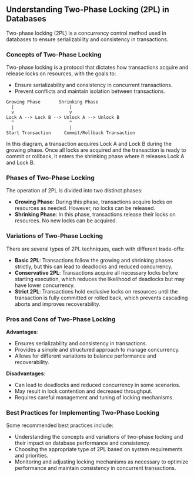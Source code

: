 ## Understanding Two-Phase Locking (2PL) in Databases

Two-phase locking (2PL) is a concurrency control method used in databases to ensure serializability and consistency in transactions.

### Concepts of Two-Phase Locking

Two-phase locking is a protocol that dictates how transactions acquire and release locks on resources, with the goals to:

- Ensure serializability and consistency in concurrent transactions.
- Prevent conflicts and maintain isolation between transactions.

```
Growing Phase       Shrinking Phase
  |                     |
  v                     v
Lock A --> Lock B --> Unlock A --> Unlock B
  ^                     ^
  |                     |
Start Transaction     Commit/Rollback Transaction
```

In this diagram, a transaction acquires Lock A and Lock B during the growing phase. Once all locks are acquired and the transaction is ready to commit or rollback, it enters the shrinking phase where it releases Lock A and Lock B.

### Phases of Two-Phase Locking

The operation of 2PL is divided into two distinct phases:

- **Growing Phase**: During this phase, transactions acquire locks on resources as needed. However, no locks can be released.
- **Shrinking Phase**: In this phase, transactions release their locks on resources. No new locks can be acquired.

### Variations of Two-Phase Locking

There are several types of 2PL techniques, each with different trade-offs:

- **Basic 2PL**: Transactions follow the growing and shrinking phases strictly, but this can lead to deadlocks and reduced concurrency.
- **Conservative 2PL**: Transactions acquire all necessary locks before starting execution, which reduces the likelihood of deadlocks but may have lower concurrency.
- **Strict 2PL**: Transactions hold exclusive locks on resources until the transaction is fully committed or rolled back, which prevents cascading aborts and improves recoverability.

### Pros and Cons of Two-Phase Locking

**Advantages**:

- Ensures serializability and consistency in transactions.
- Provides a simple and structured approach to manage concurrency.
- Allows for different variations to balance performance and recoverability.

**Disadvantages**:

- Can lead to deadlocks and reduced concurrency in some scenarios.
- May result in lock contention and decreased throughput.
- Requires careful management and tuning of locking mechanisms.

### Best Practices for Implementing Two-Phase Locking

Some recommended best practices include:

- Understanding the concepts and variations of two-phase locking and their impact on database performance and consistency.
- Choosing the appropriate type of 2PL based on system requirements and priorities.
- Monitoring and adjusting locking mechanisms as necessary to optimize performance and maintain consistency in concurrent transactions.
